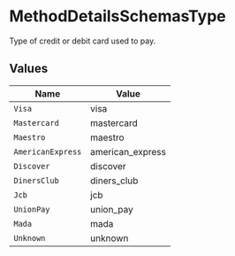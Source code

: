 # MethodDetailsSchemasType

Type of credit or debit card used to pay.


## Values

| Name              | Value             |
| ----------------- | ----------------- |
| `Visa`            | visa              |
| `Mastercard`      | mastercard        |
| `Maestro`         | maestro           |
| `AmericanExpress` | american_express  |
| `Discover`        | discover          |
| `DinersClub`      | diners_club       |
| `Jcb`             | jcb               |
| `UnionPay`        | union_pay         |
| `Mada`            | mada              |
| `Unknown`         | unknown           |